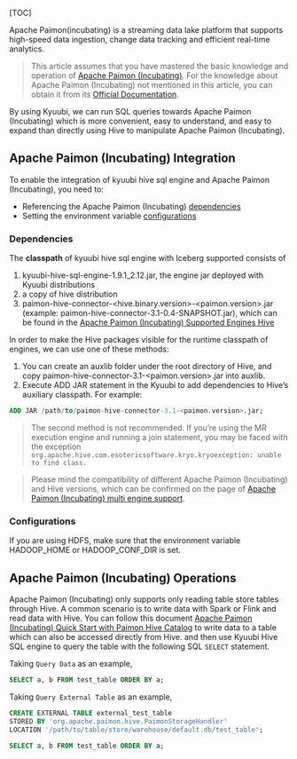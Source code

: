 [TOC]

Apache Paimon(incubating) is a streaming data lake platform that supports high-speed data ingestion, change data tracking and efficient real-time analytics.

> This article assumes that you have mastered the basic knowledge and operation of [Apache Paimon (Incubating)](https://paimon.apache.org/). For the knowledge about Apache Paimon (Incubating) not mentioned in this article, you can obtain it from its [Official Documentation](https://paimon.apache.org/docs/master/).

By using Kyuubi, we can run SQL queries towards Apache Paimon (Incubating) which is more convenient, easy to understand, and easy to expand than directly using Hive to manipulate Apache Paimon (Incubating).

Apache Paimon (Incubating) Integration
-------------------------------------------------------------------------------------------------------------------------------------------------------------------------

To enable the integration of kyuubi hive sql engine and Apache Paimon (Incubating), you need to:

*   Referencing the Apache Paimon (Incubating) [dependencies](#hive-paimon-deps)
*   Setting the environment variable [configurations](#hive-paimon-conf)

### Dependencies

The **classpath** of kyuubi hive sql engine with Iceberg supported consists of

1.  kyuubi-hive-sql-engine-1.9.1_2.12.jar, the engine jar deployed with Kyuubi distributions
2.  a copy of hive distribution
3.  paimon-hive-connector-<hive.binary.version>-<paimon.version>.jar (example: paimon-hive-connector-3.1-0.4-SNAPSHOT.jar), which can be found in the [Apache Paimon (Incubating) Supported Engines Hive](https://paimon.apache.org/docs/master/engines/hive/)

In order to make the Hive packages visible for the runtime classpath of engines, we can use one of these methods:

1.  You can create an auxlib folder under the root directory of Hive, and copy paimon-hive-connector-3.1-<paimon.version>.jar into auxlib.
2.  Execute ADD JAR statement in the Kyuubi to add dependencies to Hive’s auxiliary classpath. For example:

```sql
ADD JAR /path/to/paimon-hive-connector-3.1-<paimon.version>.jar;
```

> The second method is not recommended. If you’re using the MR execution engine and running a join statement, you may be faced with the exception `org.apache.hive.com.esotericsoftware.kryo.kryoexception: unable to find class.`

> Please mind the compatibility of different Apache Paimon (Incubating) and Hive versions, which can be confirmed on the page of [Apache Paimon (Incubating) multi engine support](https://paimon.apache.org/docs/master/engines/overview/).

### Configurations

If you are using HDFS, make sure that the environment variable HADOOP\_HOME or HADOOP\_CONF\_DIR is set.

Apache Paimon (Incubating) Operations
-----------------------------------------------------------------------------------------------------------------------------------------------------------------------

Apache Paimon (Incubating) only supports only reading table store tables through Hive. A common scenario is to write data with Spark or Flink and read data with Hive. You can follow this document [Apache Paimon (Incubating) Quick Start with Paimon Hive Catalog](https://paimon.apache.org/docs/master/engines/hive/#quick-start-with-paimon-hive-catalog) to write data to a table which can also be accessed directly from Hive. and then use Kyuubi Hive SQL engine to query the table with the following SQL `SELECT` statement.

Taking `Query Data` as an example,

```sql
SELECT a, b FROM test_table ORDER BY a;
```

Taking `Query External Table` as an example,

```sql
CREATE EXTERNAL TABLE external_test_table
STORED BY 'org.apache.paimon.hive.PaimonStorageHandler'
LOCATION '/path/to/table/store/warehouse/default.db/test_table';

SELECT a, b FROM test_table ORDER BY a;
```
